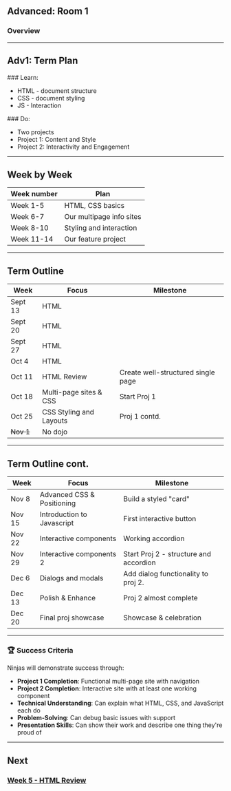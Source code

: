 ## Advanced: Room 1

### Overview

---

## Adv1: Term Plan

<div style="text-align:left;">

### Learn:

- HTML - document structure
- CSS - document styling
- JS - Interaction

### Do:

- Two projects
- Project 1: Content and Style
- Project 2: Interactivity and Engagement

</div>

---

## Week by Week

| Week number | Plan |
|------------ | ---- |
| Week 1-5 | HTML, CSS basics |
| Week 6-7 | Our multipage info sites |
| Week 8-10 | Styling and interaction |
| Week 11-14 | Our feature project |


---
 
## Term Outline

| Week | Focus | Milestone |
| ---- | ---- | ---- |
| Sept 13 | HTML | |
| Sept 20 | HTML | |
| Sept 27 | HTML | |
| Oct 4 | HTML | |
| Oct 11 | HTML Review | Create well-structured single page |
| Oct 18 | Multi-page sites & CSS | Start Proj 1 |
| Oct 25 | CSS Styling and Layouts | Proj 1 contd. |
| ~~Nov 1~~ | No dojo | |

---
 
## Term Outline cont.

| Week | Focus | Milestone |
| ---- | ---- | ---- |
| Nov 8 | Advanced CSS & Positioning | Build a styled "card" |
| Nov 15 | Introduction to Javascript | First interactive button |
| Nov 22 | Interactive components | Working accordion |
| Nov 29 | Interactive components 2 | Start Proj 2 - structure and accordion |
| Dec 6 | Dialogs and modals | Add dialog functionality to proj 2. |
| Dec 13 | Polish & Enhance | Proj 2 almost complete |
| Dec 20 | Final proj showcase | Showcase & celebration |

---

### 🏆 Success Criteria

Ninjas will demonstrate success through:

- **Project 1 Completion**: Functional multi-page site with navigation
- **Project 2 Completion**: Interactive site with at least one working component
- **Technical Understanding**: Can explain what HTML, CSS, and JavaScript each do
- **Problem-Solving**: Can debug basic issues with support
- **Presentation Skills**: Can show their work and describe one thing they're proud of

---

## Next

### [Week 5 - HTML Review](./adv1-week5)
